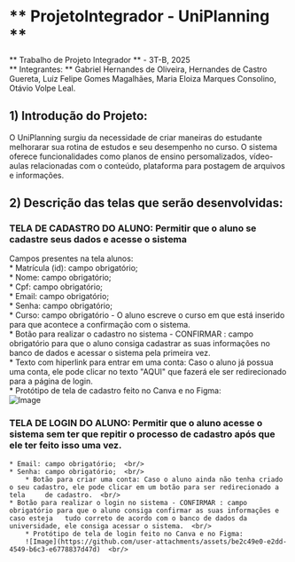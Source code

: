 # ** ProjetoIntegrador - UniPlanning ** 
 ** Trabalho de Projeto Integrador **  - 3T-B, 2025  <br/>
 ** Integrantes: ** Gabriel Hernandes de Oliveira, Hernandes de Castro Guereta, Luiz Felipe Gomes Magalhães, Maria Eloiza Marques Consolino, Otávio Volpe Leal.
 ## 1) Introdução do Projeto: 
 O UniPlanning surgiu da necessidade de criar maneiras do estudante melhorarar sua rotina de estudos e seu desempenho no curso. O sistema oferece funcionalidades como planos de ensino persomalizados, vídeo-aulas relacionadas com o conteúdo, plataforma para postagem de arquivos e informações.

 ## 2) Descrição das telas que serão desenvolvidas:
 ### TELA DE CADASTRO DO ALUNO: Permitir que o aluno se cadastre seus dados e acesse o sistema
   Campos presentes na tela alunos: <br/>
  	* Matrícula (id): campo obrigatório; <br/>
	* Nome: campo obrigatório;  <br/>
	* Cpf: campo obrigatório;  <br/>
	* Email: campo obrigatório;  <br/>
 	* Senha: campo obrigatório;  <br/>
	* Curso: campo obrigatório - O aluno escreve o curso em que está inserido para que acontece a confirmação com o sistema.   <br/>
	* Botão para realizar o cadastro no sistema - CONFIRMAR : campo obrigatório para que o aluno consiga cadastrar as suas informações no 		banco de dados e acessar o sistema pela primeira vez.  <br/>
 	* Texto com hiperlink para entrar em uma conta: Caso o aluno já possua uma conta, ele pode clicar no texto "AQUI" que fazerá ele ser 		redirecionado para a página de login.  <br/>
	* Protótipo de tela de cadastro feito no Canva e no Figma:  <br/>
	![Image](https://github.com/user-attachments/assets/a5e4f2cc-2731-447a-aa85-ba1d38df3725)  <br/>

 ### TELA DE LOGIN DO ALUNO: Permitir que o aluno acesse o sistema sem ter que repitir o processo de cadastro após que ele ter feito isso uma vez.
  	* Email: campo obrigatório;  <br/>
   	* Senha: campo obrigatório;  <br/>
    	* Botão para criar uma conta: Caso o aluno ainda não tenha criado o seu cadastro, ele pode clicar em um botão para ser redirecionado a tela 	de cadastro.  <br/>
   	* Botão para realizar o login no sistema - CONFIRMAR : campo obrigatório para que o aluno consiga confirmar as suas informações e caso esteja 	tudo correto de acordo com o banco de dados da universidade, ele consiga acessar o sistema.  <br/>
    	* Protótipo de tela de login feito no Canva e no Figma:
     	![Image](https://github.com/user-attachments/assets/be2c49e0-e2dd-4549-b6c3-e6778837d47d)  <br/>


